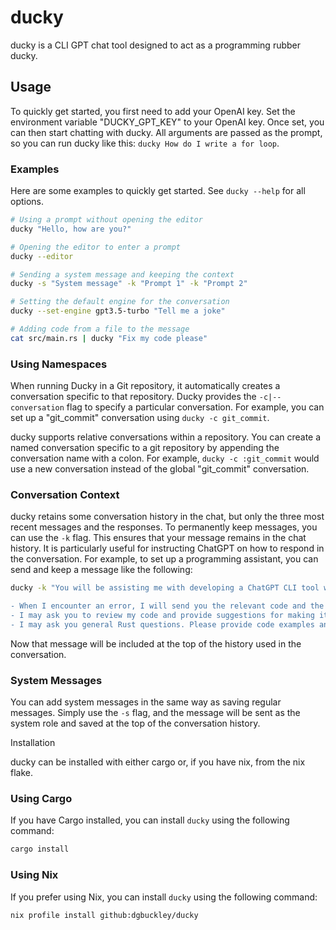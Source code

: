 # ducky

ducky is a CLI GPT chat tool designed to act as a programming rubber ducky.

## Usage

To quickly get started, you first need to add your OpenAI key. Set the
environment variable "DUCKY_GPT_KEY" to your OpenAI key. Once set, you can
then start chatting with ducky. All arguments are passed as the prompt,
so you can run ducky like this: `ducky How do I write a for loop`.

### Examples

Here are some examples to quickly get started. See `ducky --help` for all options.

```sh
# Using a prompt without opening the editor
ducky "Hello, how are you?"

# Opening the editor to enter a prompt
ducky --editor

# Sending a system message and keeping the context
ducky -s "System message" -k "Prompt 1" -k "Prompt 2"

# Setting the default engine for the conversation
ducky --set-engine gpt3.5-turbo "Tell me a joke"

# Adding code from a file to the message
cat src/main.rs | ducky "Fix my code please"
```

### Using Namespaces

When running Ducky in a Git repository, it automatically creates a conversation
specific to that repository. Ducky provides the `-c|--conversation` flag to
specify a particular conversation. For example, you can set up a "git_commit"
conversation using `ducky -c git_commit`.

ducky supports relative conversations within a repository. You can
create a named conversation specific to a git repository by appending the
conversation name with a colon.  For example, `ducky -c :git_commit` would
use a new conversation instead of the global "git_commit" conversation.

### Conversation Context

ducky retains some conversation history in the chat, but only the three most
recent messages and the responses. To permanently keep messages, you can use the
`-k` flag. This ensures that your message remains in the chat history. It
is particularly useful for instructing ChatGPT on how to respond in the
conversation. For example, to set up a programming assistant, you can send
and keep a message like the following:

```sh
ducky -k "You will be assisting me with developing a ChatGPT CLI tool written in Rust. I will ask for your help in several ways:

- When I encounter an error, I will send you the relevant code and the error message. You will respond with suggested fixes and comments for each change. Additionally, you will provide a summary of the fix, explain why the error occurred, and how your fix resolves it.
- I may ask you to review my code and provide suggestions for making it more performant, idiomatic, and clear. Please prioritize suggestions in that order and provide an explanation for each change you suggest.
- I may ask you general Rust questions. Please provide code examples and comments for each line when answering."
```

Now that message will be included at the top of the history used in the
conversation.

### System Messages

You can add system messages in the same way as saving regular messages. Simply
use the `-s` flag, and the message will be sent as the system role and saved
at the top of the conversation history.


Installation

ducky can be installed with either cargo or, if you have nix, from the nix flake.

### Using Cargo

If you have Cargo installed, you can install `ducky` using the following command:

```sh
cargo install
```

### Using Nix

If you prefer using Nix, you can install `ducky` using the following command:

```sh
nix profile install github:dgbuckley/ducky
```

